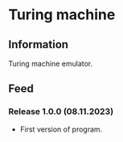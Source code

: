 # Turing machine

## Information
Turing machine emulator.

## Feed
### Release 1.0.0 (08.11.2023)
- First version of program.
